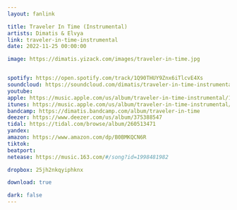 ```yaml
---
layout: fanlink

title: Traveler In Time (Instrumental)
artists: Dimatis & Elvya
link: traveler-in-time-instrumental
date: 2022-11-25 00:00:00

image: https://dimatis.yizack.com/images/traveler-in-time.jpg


spotify: https://open.spotify.com/track/1Q90THUY9Znx6iTlcvE4Xs
soundcloud: https://soundcloud.com/dimatis/traveler-in-time-instrumental
youtube: 
apple: https://music.apple.com/us/album/traveler-in-time-instrumental/1654532757?i=1654532759&app=music&ls=1
itunes: https://music.apple.com/us/album/traveler-in-time-instrumental/1654532757?i=1654532759&app=itunes&ls=1
bandcamp: https://dimatis.bandcamp.com/album/traveler-in-time
deezer: https://www.deezer.com/us/album/375388547
tidal: https://tidal.com/browse/album/260513471
yandex: 
amazon: https://www.amazon.com/dp/B0BMKQCN6R
tiktok: 
beatport: 
netease: https://music.163.com/#/song?id=1998481982

dropbox: 25jh2nkqyiphknx

download: true

dark: false
---
```

